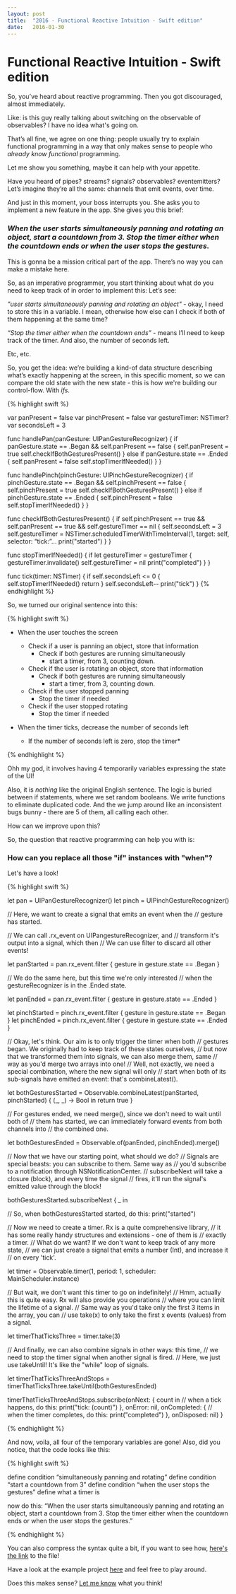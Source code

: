 ```yaml
---
layout: post
title:  "2016 - Functional Reactive Intuition - Swift edition"
date:   2016-01-30
---
```


# Functional Reactive Intuition - Swift edition

So, you’ve heard about reactive programming.
Then you got discouraged, almost immediately.

Like: is this guy really talking about switching on the observable of observables? I have no idea what's going on.

That’s all fine, we agree on one thing: people usually try to explain functional programming in a way that only makes sense to people who *already know functional* programming.

Let me show you something, maybe it can help with your appetite.

Have you heard of pipes? streams? signals? observables? eventemitters?
Let’s imagine they’re all the same: channels that emit events, over time.

And just in this moment, your boss interrupts you.
She asks you to implement a new feature in the app. She gives you this brief:

### *When the user starts simultaneously panning and rotating an object, start a countdown from 3. Stop the timer either when the countdown ends or when the user stops the gestures.*



This is gonna be a mission critical part of the app. There’s no way you can make a mistake here.

So, as an imperative programmer, you start thinking about what do you need to keep track of in order to implement this:
Let’s see:

*"user starts simultaneously panning and rotating an object"* - okay, I need to store this in a variable.
I mean, otherwise how else can I check if both of them happening at the same time?

*“Stop the timer either when the countdown ends”* - means I’ll need to keep track of the timer. And also, the number of seconds left.

Etc, etc.

So, you get the idea: we’re building a kind-of data structure describing what’s exactly happening at the screen, in this specific moment, so we can compare the old state with the new state - this is how we're building our control-flow.
With *ifs*.


{% highlight swift %}

var panPresent = false
var pinchPresent = false
var gestureTimer: NSTimer?
var secondsLeft = 3

func handlePan(panGesture: UIPanGestureRecognizer) {
  if panGesture.state == .Began && self.panPresent == false {
    self.panPresent = true
    self.checkIfBothGesturesPresent()
  } else if panGesture.state == .Ended {
    self.panPresent = false
    self.stopTimerIfNeeded()
  }
}

func handlePinch(pinchGesture: UIPinchGestureRecognizer) {
  if pinchGesture.state == .Began && self.pinchPresent == false {
    self.pinchPresent = true
    self.checkIfBothGesturesPresent()
  } else if pinchGesture.state == .Ended {
    self.pinchPresent = false
    self.stopTimerIfNeeded()
  }
}

func checkIfBothGesturesPresent() {
  if self.pinchPresent == true && self.panPresent == true && self.gestureTimer == nil {
    self.secondsLeft = 3
    self.gestureTimer = NSTimer.scheduledTimerWithTimeInterval(1, target: self, selector: “tick:”...
    print("started")
  }
}

func stopTimerIfNeeded() {
  if let gestureTimer = gestureTimer {
    gestureTimer.invalidate()
    self.gestureTimer = nil
    print("completed")
  }
}

func tick(timer: NSTimer) {
  if self.secondsLeft <= 0 {
    self.stopTimerIfNeeded()
    return
  }
  self.secondsLeft--
  print("tick")
}
{% endhighlight %}


So, we turned our original sentence into this:

{% highlight swift %}

- When the user touches the screen
  - Check if a user is panning an object, store that information
    - Check if both gestures are running simultaneously
      - start a timer, from 3, counting down.
  - Check if the user is rotating an object, store that information
    - Check if both gestures are running simultaneously
      - start a timer, from 3, counting down.
  - Check if the user stopped panning
    - Stop the timer if needed
  - Check if the user stopped rotating
    - Stop the timer if needed

- When the timer ticks, decrease the number of seconds left
	- If the number of seconds left is zero, stop the timer*

{% endhighlight %}


Ohh my god, it involves having 4 temporarily variables expressing the state of the UI!

Also, it is *nothing* like the original English sentence. The logic is buried between if statements, where we set random booleans.
We write functions to eliminate duplicated code. And the we jump around like an inconsistent bugs bunny - there are 5 of them, all calling each other.

How can we improve upon this?

So, the question that reactive programming can help you with is:

### How can you replace all those "if" instances with "when"?


Let's have a look!

{% highlight swift %}

let pan = UIPanGestureRecognizer()
let pinch = UIPinchGestureRecognizer()

// Here, we want to create a signal that emits an event when the
// gesture has started.

// We can call .rx_event on UIPangestureRecognizer, and
// transform it's output into a signal, which then
// We can use filter to discard all other events!

let panStarted = pan.rx_event.filter { gesture in gesture.state == .Began }

// We do the same here, but this time we're only interested
// when the gestureRecognizer is in the .Ended state.

let panEnded = pan.rx_event.filter { gesture in gesture.state == .Ended }

let pinchStarted = pinch.rx_event.filter { gesture in gesture.state == .Began }
let pinchEnded = pinch.rx_event.filter { gesture in gesture.state == .Ended }

// Okay, let's think. Our aim is to only trigger the timer when both
// gestures began. We originally had to keep track of these states ourselves,
// but now that we transformed them into signals, we can also merge them, same
// way as you'd merge two arrays into one!
// Well, not exactly, we need a special combination, where the new signal will only
// start when both of its sub-signals have emitted an event: that's combineLatest().

let bothGesturesStarted = Observable.combineLatest(panStarted, pinchStarted) { (_, _) -> Bool in return true }

// For gestures ended, we need merge(), since we don't need to wait until both of
// them has started, we can immediately forward events from both channels into
// the combined one.

let bothGesturesEnded = Observable.of(panEnded, pinchEnded).merge()

// Now that we have our starting point, what should we do?
// Signals are special beasts: you can subscribe to them. Same way as
// you'd subscribe to a notification through NSNotificationCenter.
// subscribeNext will take a closure (block), and every time the signal
// fires, it'll run the signal's emitted value through the block!

bothGesturesStarted.subscribeNext { _ in

  // So, when bothGesturesStarted started, do this:
  print("started")

  // Now we need to create a timer. Rx is a quite comprehensive library,
  // it has some really handy structures and extensions - one of them is
  // exactly a timer.
  // What do we want? If we don't want to keep track of any more state,
  // we can just create a signal that emits a number (Int), and increase it
  // on every 'tick'.

  let timer = Observable<Int>.timer(1, period: 1, scheduler: MainScheduler.instance)

  // But wait, we don't want this timer to go on indefinitely!
  // Hmm, actually this is quite easy. Rx will also provide you operations
  // where you can limit the lifetime of a signal.
  // Same way as you'd take only the first 3 items in the array, you can
  // use take(x) to only take the first x events (values) from a signal.

  let timerThatTicksThree = timer.take(3)

  // And finally, we can also combine signals in other ways: this time,
  // we need to stop the timer signal when another signal is fired.
  // Here, we just use takeUntil! It's like the "while" loop of signals.

  let timerThatTicksThreeAndStops = timerThatTicksThree.takeUntil(bothGesturesEnded)

  timerThatTicksThreeAndStops.subscribe(onNext: { count in
    // when a tick happens, do this:
    print("tick: \(count)")
  }, onError: nil, onCompleted: {
    // when the timer completes, do this:
    print("completed")
  }, onDisposed: nil)
}

{% endhighlight %}

And now, voila, all four of the temporary variables are gone!
Also, did you notice, that the code looks like this:

{% highlight swift %}

define condition “simultaneously panning and rotating”
define condition “start a countdown from 3”
define condition “when the user stops the gestures”
define what a timer is

now do this: “When the user starts simultaneously panning and rotating an object, start a countdown from 3.
Stop the timer either when the countdown ends or when the user stops the gestures.”

{% endhighlight %}

You can also compress the syntax quite a bit, if you want to see how, [here's the link](https://github.com/itchingpixels/talks/blob/master/functional-reactive-intuition/Project/RFP/ReactiveShortViewController.swift) to the file!


Have a look at the example project [here](https://github.com/itchingpixels/talks/tree/master/functional-reactive-intuition/Project) and feel free to play around.

Does this makes sense? [Let me know](https://twitter.com/itchingpixels) what you think!
